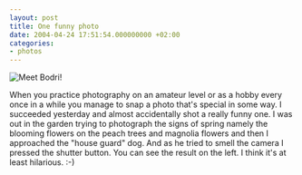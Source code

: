 ```yaml
---
layout: post
title: One funny photo
date: 2004-04-24 17:51:54.000000000 +02:00
categories:
- photos
---
```

![Meet Bodri!](https://content.rusiczki.net/blogpics/funny_dog.jpg)

When you practice photography on an amateur level or as a hobby every once in a while you manage to snap a photo that's special in some way. I succeeded yesterday and almost accidentally shot a really funny one. I was out in the garden trying to photograph the signs of spring namely the blooming flowers on the peach trees and magnolia flowers and then I approached the "house guard" dog. And as he tried to smell the camera I pressed the shutter button. You can see the result on the left. I think it's at least hilarious. :-)
